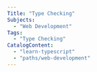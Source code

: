 ```yaml
---
Title: "Type Checking"
Subjects:
  - "Web Development"
Tags:
  - "Type Checking"
CatalogContent:
  - "learn-typescript"
  - "paths/web-development"
---
```


